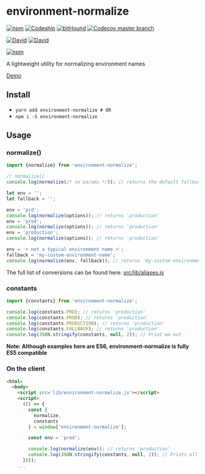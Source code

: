 # environment-normalize
[![npm](https://img.shields.io/npm/v/environment-normalize.svg)](https://www.npmjs.com/package/environment-normalize) [![Codeship](https://img.shields.io/codeship/fab2a050-810e-0134-279a-7e60ebb19227/master.svg)](https://app.codeship.com/projects/182146) [![bitHound](https://img.shields.io/bithound/code/github/n8io/environment-normalize.svg)](https://www.bithound.io/github/n8io/environment-normalize) [![Codecov master branch](https://img.shields.io/codecov/c/github/n8io/environment-normalize/master.svg)](https://codecov.io/gh/n8io/environment-normalize)

[![David](https://img.shields.io/david/n8io/environment-normalize.svg)](https://www.bithound.io/github/n8io/environment-normalize/master/dependencies/npm) [![David](https://img.shields.io/david/dev/n8io/environment-normalize.svg)](https://www.bithound.io/github/n8io/environment-normalize/master/dependencies/npm)

[![npm](https://nodei.co/npm/environment-normalize.png?downloads=true)](https://www.npmjs.com/package/environment-normalize)

A lightweight utility for normalizing environment names

[Demo](https://runkit.com/n8io/environment-normalize-v1-1-0)

## Install

* `yarn add environment-normalize # OR`
* `npm i -S environment-normalize`

## Usage

### normalize()

```javascript
import {normalize} from 'environment-normalize';

// normalize()
console.log(normalize(/* no params */)); // returns the default fallback: 'production'

let env = '';
let fallback = '';

env = 'prd';
console.log(normalize(options)); // returns 'production'
env = 'prod';
console.log(normalize(options)); // returns 'production'
env = 'production';
console.log(normalize(options)); // returns 'production'

env = '< not a typical environment name >';
fallback = 'my-custom-environment-name';
console.log(normalize(env, fallback)); // returns 'my-custom-environment-name'
```

The full list of conversions can be found here: [src/lib/aliases.js](src/lib/aliases.js)

### constants

```javascript
import {constants} from 'environment-normalize';

console.log(constants.PRD); // returns 'production'
console.log(constants.PROD); // returns 'production'
console.log(constants.PRODUCTION); // returns 'production'
console.log(constants.FALLBACK); // returns 'production'
console.log(JSON.stringify(constants, null, 2)); // Print'em out
```

**Note: Although examples here are ES6, environment-normalize is fully ES5 compatible**

### On the client

```html
<html>
  <body>
    <script src='lib/environment-normalize.js'></script>
    <script>
      (() => {
        const {
          normalize,
          constants
        } = window['environment-normalize'];

        const env = 'prod';

        console.log(normalize(env)); // returns 'production'
        console.log(JSON.stringify(constants, null, 2)); // Prints all the constants
      })();
    ...
```

